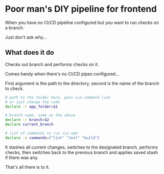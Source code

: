 # Poor man's DIY pipeline for frontend

When you have no CI/CD pipeline configured but you want to run checks on a branch.

Just don't ask why...

## What does it do

Checks out branch and performs checks on it.

Comes handy when there's no CI/CD pipes configured...

First argument is the path to the directory, second is the name of the branch to check.

```bash
# path to the folder here, pass via command line 
# or just change the code
declare -r app_folder=$1

# branch name, same as the above
declare -r branch=$2
declare current_branch

# list of commands to run via npm
declare -a commands=("lint" "test" "build")
```

It stashes all current changes, switches to the designated branch, performs checks, then switches back to the previous branch and applies saved stash if there was any.

That's all there is to it.
